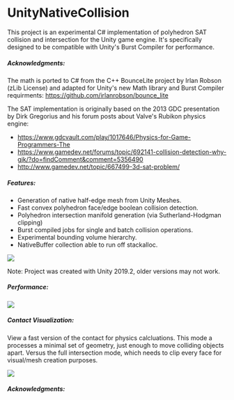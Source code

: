 # UnityNativeCollision #

This project is an experimental C# implementation of polyhedron SAT collision and intersection for the Unity game engine. It's specifically designed to be compatible with Unity's Burst Compiler for performance. 

##### Acknowledgments:
The math is ported to C# from the C++ BounceLite project by Irlan Robson (zLib License) and adapted for Unity's new Math library and Burst Compiler requirments: https://github.com/irlanrobson/bounce_lite 

The SAT implementation is originally based on the 2013 GDC presentation by Dirk Gregorius and his forum posts about Valve's Rubikon physics engine:
 * https://www.gdcvault.com/play/1017646/Physics-for-Game-Programmers-The
 * https://www.gamedev.net/forums/topic/692141-collision-detection-why-gjk/?do=findComment&comment=5356490 
 * http://www.gamedev.net/topic/667499-3d-sat-problem/ 

##### Features:

* Generation of native half-edge mesh from Unity Meshes.
* Fast convex polyhedron face/edge boolean collision detection.
* Polyhedron intersection manifold generation (via Sutherland-Hodgman clipping)
* Burst compiled jobs for single and batch collision operations.
* Experimental bounding volume hierarchy.
* NativeBuffer<T> collection able to run off stackalloc.

<img src="https://i.imgur.com/2r6IAtB.gif" target="_blank" />

Note: Project was created with Unity 2019.2, older versions may not work.

##### Performance:

<img src="https://i.imgur.com/mfPtfYv.jpg" target="_blank" />

##### Contact Visualization:

View a fast version of the contact for physics calcluations. This mode a processes a minimal set of geometry, just enough to move colliding objects apart. Versus the full intersection mode, which needs to clip every face for visual/mesh creation purposes.

<img src="https://i.imgur.com/gj2kGu0.gif" target="_blank" />



##### Acknowledgments:


